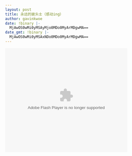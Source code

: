 ```yaml
---
layout: post
title: 永远的披头士（感动ing）
author: gavinkwoe
date: !binary |-
  MjAwOS0wMi0yMSAyMjo0MDo0MyArMDgwMA==
date_gmt: !binary |-
  MjAwOS0wMi0yMSAxNDo0MDo0MyArMDgwMA==
---
```

<object width="400" height="340" data="http://www.tudou.com/v/wT-GnQfpUOM" type="application/x-shockwave-flash"><param name="allowScriptAccess" value="always" /><param name="wmode" value="transparent" /><param name="src" value="http://www.tudou.com/v/wT-GnQfpUOM" /><param name="allowfullscreen" value="true" /></object>
